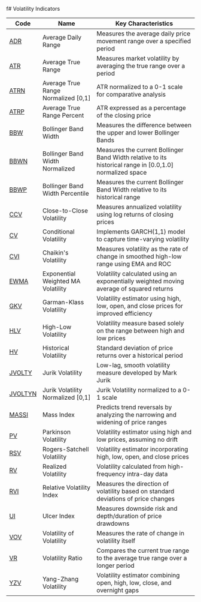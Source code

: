 f# Volatility Indicators

| Code | Name | Key Characteristics |
| ------------ | --------------------------------------- | --------------------------------------------------------------------------------------- |
| [ADR](/indicators/volatility/adr.md) | Average Daily Range | Measures the average daily price movement range over a specified period |
| [ATR](/indicators/volatility/atr.md) | Average True Range | Measures market volatility by averaging the true range over a period |
| [ATRN](/indicators/volatility/atrn.md) | Average True Range Normalized [0,1] | ATR normalized to a 0-1 scale for comparative analysis |
| [ATRP](/indicators/volatility/atrp.md) | Average True Range Percent | ATR expressed as a percentage of the closing price |
| [BBW](/indicators/volatility/bbw.md) | Bollinger Band Width | Measures the difference between the upper and lower Bollinger Bands |
| [BBWN](/indicators/volatility/bbwn.md) | Bollinger Band Width Normalized | Measures the current Bollinger Band Width relative to its historical range in [0.0,1.0] normalized space|
| [BBWP](/indicators/volatility/bbwp.md) | Bollinger Band Width Percentile | Measures the current Bollinger Band Width relative to its historical range|
| [CCV](/indicators/volatility/ccv.md) | Close-to-Close Volatility | Measures annualized volatility using log returns of closing prices |
| [CV](/indicators/volatility/cv.md) | Conditional Volatility | Implements GARCH(1,1) model to capture time-varying volatility |
| [CVI](/indicators/volatility/cvi.md) | Chaikin's Volatility | Measures volatility as the rate of change in smoothed high-low range using EMA and ROC |
| [EWMA](/indicators/volatility/ewma.md) | Exponential Weighted MA Volatility | Volatility calculated using an exponentially weighted moving average of squared returns |
| [GKV](/indicators/volatility/gkv.md) | Garman-Klass Volatility | Volatility estimator using high, low, open, and close prices for improved efficiency |
| [HLV](/indicators/volatility/hlv.md) | High-Low Volatility | Volatility measure based solely on the range between high and low prices |
| [HV](/indicators/volatility/hv.md) | Historical Volatility | Standard deviation of price returns over a historical period |
| [JVOLTY](/indicators/volatility/jvolty.md) | Jurik Volatility | Low-lag, smooth volatility measure developed by Mark Jurik |
| [JVOLTYN](/indicators/volatility/jvoltyn.md) | Jurik Volatility Normalized [0,1] | Jurik Volatility normalized to a 0-1 scale |
| [MASSI](/indicators/volatility/massi.md) | Mass Index | Predicts trend reversals by analyzing the narrowing and widening of price ranges |
| [PV](/indicators/volatility/pv.md) | Parkinson Volatility | Volatility estimator using high and low prices, assuming no drift |
| [RSV](/indicators/volatility/rsv.md) | Rogers-Satchell Volatility | Volatility estimator incorporating high, low, open, and close prices |
| [RV](/indicators/volatility/rv.md) | Realized Volatility | Volatility calculated from high-frequency intra-day data |
| [RVI](/indicators/volatility/rvi.md) | Relative Volatility Index | Measures the direction of volatility based on standard deviations of price changes |
| [UI](/indicators/volatility/ui.md) | Ulcer Index | Measures downside risk and depth/duration of price drawdowns |
| [VOV](/indicators/volatility/vov.md) | Volatility of Volatility | Measures the rate of change in volatility itself |
| [VR](/indicators/volatility/vr.md) | Volatility Ratio | Compares the current true range to the average true range over a longer period |
| [YZV](/indicators/volatility/yzv.md) | Yang-Zhang Volatility | Volatility estimator combining open, high, low, close, and overnight gaps |
